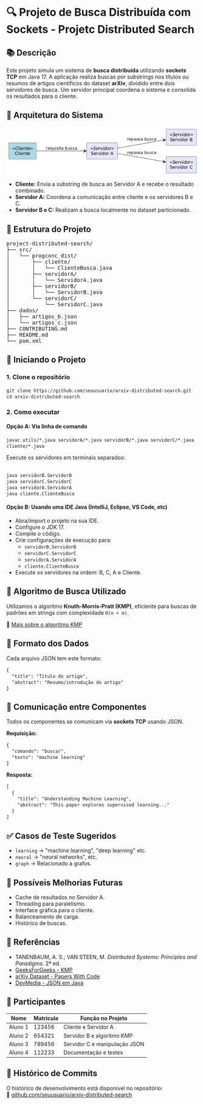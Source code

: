 <h1>🔍 Projeto de Busca Distribuída com Sockets - Projetc Distributed Search</h1>

<h2>📚 Descrição</h2>
<p>
  Este projeto simula um sistema de <strong>busca distribuída</strong> utilizando <strong>sockets TCP</strong> em Java 17.
  A aplicação realiza buscas por substrings nos títulos ou resumos de artigos científicos do dataset <strong>arXiv</strong>,
  dividido entre dois servidores de busca. Um servidor principal coordena o sistema e consolida os resultados para o cliente.
</p>

<h2>🧱 Arquitetura do Sistema</h2>
<p align="center">
    <img src="images/arquitetura.png" alt="Arquitetura do Sistema" width="660">
</p>

<ul>
  <li><strong>Cliente:</strong> Envia a substring de busca ao Servidor A e recebe o resultado combinado.</li>
  <li><strong>Servidor A:</strong> Coordena a comunicação entre cliente e os servidores B e C.</li>
  <li><strong>Servidor B e C:</strong> Realizam a busca localmente no dataset particionado.</li>
</ul>

<h2>📁 Estrutura do Projeto</h2>
<pre>
project-distributed-search/
├── src/
│   └── progconc_dist/
│       ├── cliente/
│       │   └── ClienteBusca.java
│       ├── servidorA/
│       │   └── ServidorA.java
│       ├── servidorB/
│       │   └── ServidorB.java
│       └── servidorC/
│           └── ServidorC.java
├── dados/
│   ├── artigos_b.json
│   └── artigos_c.json
├── CONTRIBUTING.md
├── README.md
└── pom.xml
</pre>

<h2>🚀 Iniciando o Projeto</h2>

<h3>1. Clone o repositório</h3>
<pre><code>git clone https://github.com/seuusuario/arxiv-distributed-search.git
cd arxiv-distributed-search</code></pre>

<h3>2. Como executar</h3>

<h4>Opção A: Via linha de comando</h4>
<pre><code>javac utils/*.java servidorA/*.java servidorB/*.java servidorC/*.java cliente/*.java</code></pre>

<p>Execute os servidores em terminais separados:</p>
<pre><code>
java servidorB.ServidorB
java servidorC.ServidorC
java servidorA.ServidorA
java cliente.ClienteBusca
</code></pre>

<h4>Opção B: Usando uma IDE Java (IntelliJ, Eclipse, VS Code, etc)</h4>
<ul>
  <li>Abra/import o projeto na sua IDE.</li>
  <li>Configure o JDK 17.</li>
  <li>Compile o código.</li>
  <li>Crie configurações de execução para:
    <ul>
      <li><code>servidorB.ServidorB</code></li>
      <li><code>servidorC.ServidorC</code></li>
      <li><code>servidorA.ServidorA</code></li>
      <li><code>cliente.ClienteBusca</code></li>
    </ul>
  </li>
  <li>Execute os servidores na ordem: B, C, A e Cliente.</li>
</ul>

<h2>🔎 Algoritmo de Busca Utilizado</h2>
<p>
  Utilizamos o algoritmo <strong>Knuth-Morris-Pratt (KMP)</strong>, eficiente para buscas de padrões em strings com complexidade <code>O(n + m)</code>.
</p>
<p>🔗 <a href="https://www.geeksforgeeks.org/kmp-algorithm-for-pattern-searching/">Mais sobre o algoritmo KMP</a></p>

<h2>📂 Formato dos Dados</h2>
<p>Cada arquivo JSON tem este formato:</p>
<pre><code>{
  "title": "Título do artigo",
  "abstract": "Resumo/introdução do artigo"
}</code></pre>

<h2>📡 Comunicação entre Componentes</h2>
<p>Todos os componentes se comunicam via <strong>sockets TCP</strong> usando JSON.</p>

<p><strong>Requisição:</strong></p>
<pre><code>{
  "comando": "buscar",
  "texto": "machine learning"
}</code></pre>

<p><strong>Resposta:</strong></p>
<pre><code>[
  {
    "title": "Understanding Machine Learning",
    "abstract": "This paper explores supervised learning..."
  }
]</code></pre>

<h2>✅ Casos de Teste Sugeridos</h2>
<ul>
  <li><code>learning</code> → "machine learning", "deep learning" etc.</li>
  <li><code>neural</code> → "neural networks", etc.</li>
  <li><code>graph</code> → Relacionado a grafos.</li>
</ul>

<h2>🚀 Possíveis Melhorias Futuras</h2>
<ul>
  <li>Cache de resultados no Servidor A.</li>
  <li>Threading para paralelismo.</li>
  <li>Interface gráfica para o cliente.</li>
  <li>Balanceamento de carga.</li>
  <li>Histórico de buscas.</li>
</ul>

<h2>📗 Referências</h2>
<ul>
  <li>TANENBAUM, A. S.; VAN STEEN, M. <em>Distributed Systems: Principles and Paradigms</em>. 2ª ed.</li>
  <li><a href="https://www.geeksforgeeks.org/kmp-algorithm-for-pattern-searching/">GeeksForGeeks - KMP</a></li>
  <li><a href="https://paperswithcode.com/dataset/arxiv-10">arXiv Dataset - Papers With Code</a></li>
  <li><a href="https://www.devmedia.com.br/trabalhando-com-json-em-java-o-pacote-org-json/25480">DevMedia - JSON em Java</a></li>
</ul>

<h2>👥 Participantes</h2>
<table>
  <thead>
    <tr>
      <th>Nome</th>
      <th>Matrícula</th>
      <th>Função no Projeto</th>
    </tr>
  </thead>
  <tbody>
    <tr><td>Aluno 1</td><td>123456</td><td>Cliente e Servidor A</td></tr>
    <tr><td>Aluno 2</td><td>654321</td><td>Servidor B e algoritmo KMP</td></tr>
    <tr><td>Aluno 3</td><td>789456</td><td>Servidor C e manipulação JSON</td></tr>
    <tr><td>Aluno 4</td><td>112233</td><td>Documentação e testes</td></tr>
  </tbody>
</table>

<h2>📘 Histórico de Commits</h2>
<p>O histórico de desenvolvimento está disponível no repositório:<br>
🔗 <a href="https://github.com/seuusuario/arxiv-distributed-search">github.com/seuusuario/arxiv-distributed-search</a>
</p>